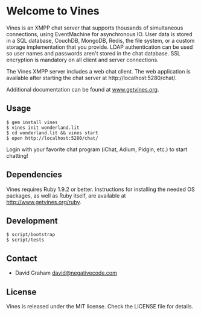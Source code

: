 # Welcome to Vines

Vines is an XMPP chat server that supports thousands of simultaneous connections,
using EventMachine for asynchronous IO. User data is stored in a SQL database,
CouchDB, MongoDB, Redis, the file system, or a custom storage implementation
that you provide. LDAP authentication can be used so user names and passwords
aren't stored in the chat database. SSL encryption is mandatory on all client
and server connections.

The Vines XMPP server includes a web chat client. The web application is available
after starting the chat server at http://localhost:5280/chat/.

Additional documentation can be found at www.getvines.org.

## Usage

```
$ gem install vines
$ vines init wonderland.lit
$ cd wonderland.lit && vines start
$ open http://localhost:5280/chat/
```

Login with your favorite chat program (iChat, Adium, Pidgin, etc.) to start chatting!

## Dependencies

Vines requires Ruby 1.9.2 or better. Instructions for installing the
needed OS packages, as well as Ruby itself, are available at
http://www.getvines.org/ruby.

## Development

```
$ script/bootstrap
$ script/tests
```

## Contact

* David Graham <david@negativecode.com>

## License

Vines is released under the MIT license. Check the LICENSE file for details.
